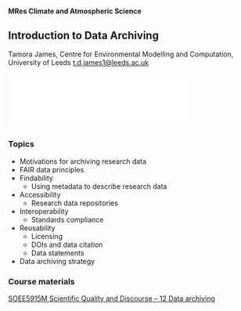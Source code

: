 #### MRes Climate and Atmospheric Science
## Introduction to Data Archiving

<div class="splash">

Tamora James, Centre for Environmental Modelling and Computation, University of Leeds
<t.d.james1@leeds.ac.uk>

<img src="img/UoLeeds_Logo_white_png_transparent_background.png" />

</div>


<!-- .slide: style="font-size:smaller" -->
### Topics

* Motivations for archiving research data
* FAIR data principles<br/>
* Findability<br/>
  * Using metadata to describe research data<br/>
* Accessibility<br/>
  * Research data repositories<br/>
* Interoperability<br/>
  * Standards compliance<br/>
* Reusability<br/>
  * Licensing<br/>
  * DOIs and data citation<br/>
  * Data statements<br/>
* Data archiving strategy


### Course materials

<p><a href="https://leeds365.sharepoint.com/:f:/r/sites/22233SOEE5915MScientificQua_7ae3b7a3-e5c6-11ec-84ea-33d5211a88f2/Shared%20Documents/x12%20Data%20archiving?csf=1&web=1&e=5bYnNa">SOEE5915M Scientific Quality and Discourse &ndash; 12 Data archiving</a></p>
